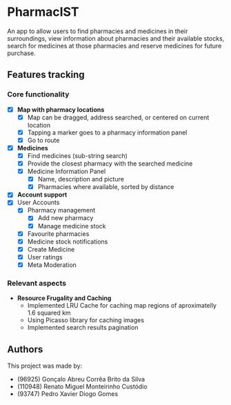 # PharmacIST
An app to allow users to find pharmacies and medicines in their surroundings, view information about pharmacies and their available stocks, search for medicines at those pharmacies and reserve medicines for future purchase.

## Features tracking
### Core functionality
- [x] **Map with pharmacy locations**
  - [x] Map can be dragged, address searched, or centered on current location
  - [x] Tapping a marker goes to a pharmacy information panel
  - [x] Go to route

- [x] **Medicines**
  - [x] Find medicines (sub-string search)
  - [x] Provide the closest pharmacy with the searched medicine
  - [x] Medicine Information Panel
    - [x] Name, description and picture
    - [x] Pharmacies where available, sorted by distance

- [x] **Account support**
- [x] User Accounts
  - [x] Pharmacy management
    - [x] Add new pharmacy
    - [x] Manage medicine stock
  - [x] Favourite pharmacies
  - [x] Medicine stock notifications
  - [x] Create Medicine
  - [x] User ratings
  - [x] Meta Moderation

### Relevant aspects
- **Resource Frugality and Caching**
  - Implemented LRU Cache for caching map regions of aproximatelly 1.6 squared km
  - Using Picasso library for caching images
  - Implemented search results pagination



## Authors
This project was made by:
- (96925) Gonçalo Abreu Corrêa Brito da Silva
- (110948) Renato Miguel Monteirinho Custódio
- (93747) Pedro Xavier Diogo Gomes

